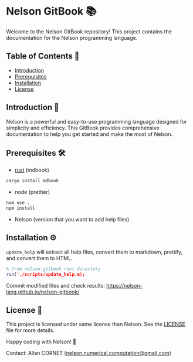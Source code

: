 # Nelson GitBook 📚

Welcome to the Nelson GitBook repository! This project contains the documentation for the Nelson programming language.

## Table of Contents 📑

- [Introduction](#introduction)
- [Prerequisites](#Prerequisites)
- [Installation](#installation)
- [License](#license)

## Introduction 🌟

Nelson is a powerful and easy-to-use programming language designed for simplicity and efficiency. This GitBook provides comprehensive documentation to help you get started and make the most of Nelson.

## Prerequisites 🛠️

- [rust](https://www.rust-lang.org/tools/install) (mdbook)

```bash
cargo install mdbook
```

- node (prettier)

```bash
nvm use .
npm install
```

- Nelson (version that you want to add help files)

## Installation ⚙️

`update_help` will extract all help files, convert them to markdown, prettify, and convert them to HTML.

```matlab
% from nelson-gitbook root directory
run('./scripts/update_help.m);
```

Commit modified files and check results: <https://nelson-lang.github.io/nelson-gitbook/>

## License 📜

This project is licensed under same license than Nelson. See the [LICENSE](LICENSE) file for more details.

Happy coding with Nelson! 🎉

Contact: Allan CORNET (<nelson.numerical.computation@gmail.com>)
